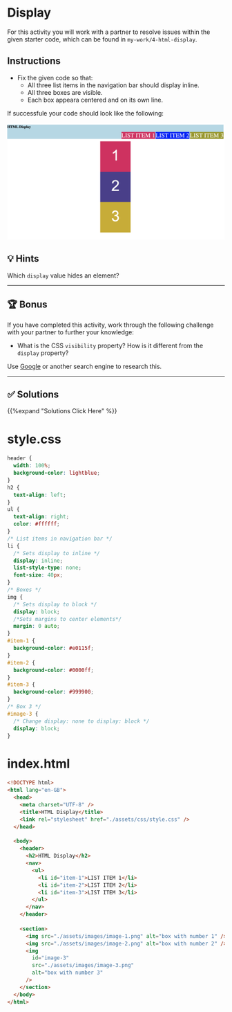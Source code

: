 # Display

For this activity you will work with a partner to resolve issues within the given starter code, which can be found in `my-work/4-html-display`.

## Instructions

- Fix the given code so that:
  - All three list items in the navigation bar should display inline.
  - All three boxes are visible.
  - Each box appeara centered and on its own line.

If successfule your code should look like the following:

![Three list items are displayed on the right side of the navigation bar, corresponding with three boxes centered on the page.](assets/image-1.png)

## 💡 Hints

Which `display` value hides an element?

---

## 🏆 Bonus

If you have completed this activity, work through the following challenge with your partner to further your knowledge:

- What is the CSS `visibility` property? How is it different from the `display` property?

Use [Google](https://www.google.com) or another search engine to research this.

---

## ✅ Solutions

{{%expand "Solutions Click Here" %}}

# style.css

```css
header {
  width: 100%;
  background-color: lightblue;
}
h2 {
  text-align: left;
}
ul {
  text-align: right;
  color: #ffffff;
}
/* List items in navigation bar */
li {
  /* Sets display to inline */
  display: inline;
  list-style-type: none;
  font-size: 40px;
}
/* Boxes */
img {
  /* Sets display to block */
  display: block;
  /*Sets margins to center elements*/
  margin: 0 auto;
}
#item-1 {
  background-color: #e0115f;
}
#item-2 {
  background-color: #0000ff;
}
#item-3 {
  background-color: #999900;
}
/* Box 3 */
#image-3 {
  /* Change display: none to display: block */
  display: block;
}
```

# index.html

```html
<!DOCTYPE html>
<html lang="en-GB">
  <head>
    <meta charset="UTF-8" />
    <title>HTML Display</title>
    <link rel="stylesheet" href="./assets/css/style.css" />
  </head>

  <body>
    <header>
      <h2>HTML Display</h2>
      <nav>
        <ul>
          <li id="item-1">LIST ITEM 1</li>
          <li id="item-2">LIST ITEM 2</li>
          <li id="item-3">LIST ITEM 3</li>
        </ul>
      </nav>
    </header>

    <section>
      <img src="./assets/images/image-1.png" alt="box with number 1" />
      <img src="./assets/images/image-2.png" alt="box with number 2" />
      <img
        id="image-3"
        src="./assets/images/image-3.png"
        alt="box with number 3"
      />
    </section>
  </body>
</html>
```
